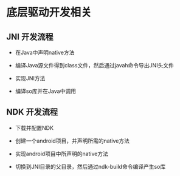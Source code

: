# 底层驱动开发相关

## JNI 开发流程

+ 在Java中声明native方法

+ 编译Java源文件得到class文件，然后通过javah命令导出JNI头文件

+ 实现JNI方法

+ 编译so库并在Java中调用

## NDK 开发流程

+ 下载并配置NDK

+ 创建一个android项目，并声明所需的native方法

+ 实现android项目中所声明的native方法

+ 切换到JNI目录的父目录，然后通过ndk-build命令编译产生so库
